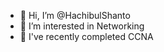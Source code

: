 - 👋 Hi, I’m @HachibulShanto
- 👀 I’m interested in Networking
- 🌱 I've recently completed CCNA
<!---
HachibulShanto/HachibulShanto is a ✨ special ✨ repository because its `README.md` (this file) appears on your GitHub profile.
You can click the Preview link to take a look at your changes.
--->
